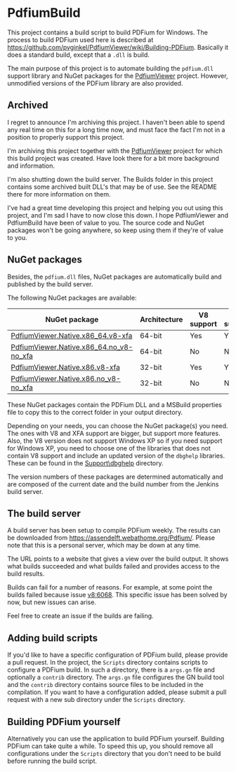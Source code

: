 # PdfiumBuild

This project contains a build script to build PDFium for Windows. The process to
build PDFium used here is described at
https://github.com/pvginkel/PdfiumViewer/wiki/Building-PDFium. Basically it does
a standard build, except that a `.dll` is build.

The main purpose of this project is to automate building the `pdfium.dll` support
library and NuGet packages for the [PdfiumViewer](https://github.com/pvginkel/PdfiumViewer/)
project. However, unmodified versions of the PDFium library are also provided.

## Archived

I regret to announce I'm archiving this project. I haven't been able to spend any real time on this for a long time now, and must face the fact I'm not in a position to properly support this project.

I'm archiving this project together with the [PdfiumViewer](https://github.com/pvginkel/PdfiumViewer) project for which this build project was created. Have look there for a bit more background and information.

I'm also shutting down the build server. The Builds folder in this project contains some archived built DLL's that may be of use. See the README there for more information on them.

I've had a great time developing this project and helping you out using this project, and I'm sad I have to now close this down. I hope PdfiumViewer and PdfiumBuild have been of value to you. The source code and NuGet packages won't be going anywhere, so keep using them if they're of value to you.

## NuGet packages

Besides, the `pdfium.dll` files, NuGet packages are automatically build and
published by the build server.

The following NuGet packages are available:

| NuGet package                                                                                                      | Architecture | V8 support | XFA support |
| ------------------------------------------------------------------------------------------------------------------ | ------------ | ---------- | ----------- |
| [PdfiumViewer.Native.x86_64.v8-xfa](https://www.nuget.org/packages/PdfiumViewer.Native.x86_64.v8-xfa/)             | 64-bit       | Yes        | Yes         |
| [PdfiumViewer.Native.x86_64.no_v8-no_xfa](https://www.nuget.org/packages/PdfiumViewer.Native.x86_64.no_v8-no_xfa/) | 64-bit       | No         | No          |
| [PdfiumViewer.Native.x86.v8-xfa](https://www.nuget.org/packages/PdfiumViewer.Native.x86.v8-xfa/)                   | 32-bit       | Yes        | Yes         |
| [PdfiumViewer.Native.x86.no_v8-no_xfa](https://www.nuget.org/packages/PdfiumViewer.Native.x86.no_v8-no_xfa/)       | 32-bit       | No         | No          |

These NuGet packages contain the PDFium DLL and a MSBuild properties file to
copy this to the correct folder in your output directory.

Depending on your needs, you can choose the NuGet package(s) you need. The ones
with V8 and XFA support are bigger, but support more features. Also,
the V8 version does not support Windows XP so if you need support for Windows XP,
you need to choose one of the libraries that does not contain V8 support and include
an updated version of the `dbghelp` libraries. These can be found in the
[Support\dbghelp](https://github.com/pvginkel/PdfiumBuild/tree/master/Support/dbghelp) directory.

The version numbers of these packages are determined automatically and are
composed of the current date and the build number from the Jenkins build server.

## The build server

A build server has been setup to compile PDFium weekly. The results can be
downloaded from https://assendelft.webathome.org/Pdfium/. Please note that this
is a personal server, which may be down at any time.

The URL points to a website that gives a view over the build output. It shows
what builds succeeded and what builds failed and provides access to the build
results.

Builds can fail for a number of reasons. For example, at some point the builds
failed because issue [v8:6068](https://codereview.chromium.org/2804033005).
This specific issue has been solved by now, but new issues can arise.

Feel free to create an issue if the builds are failing.

## Adding build scripts

If you'd like to have a specific configuration of PDFium build, please provide
a pull request. In the project, the `Scripts` directory contains scripts to
configure a PDFium build. In such a directory, there is a `args.gn` file and
optionally a `contrib` directory. The `args.gn` file configures the GN build
tool and the `contrib` directory contains source files to be included in the
compilation. If you want to have a configuration added, please submit a pull
request with a new sub directory under the `Scripts` directory.

## Building PDFium yourself

Alternatively you can use the application to build PDFium yourself. Building
PDFium can take quite a while. To speed this up, you should remove all
configurations under the `Scripts` directory that you don't need to be build
before running the build script.
